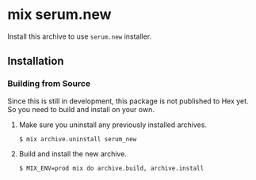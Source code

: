 # mix serum.new

Install this archive to use `serum.new` installer.

## Installation

### Building from Source

Since this is still in development, this package is not published to Hex yet.
So you need to build and install on your own.

1. Make sure you uninstall any previously installed archives.

    ```
    $ mix archive.uninstall serum_new
    ```

2. Build and install the new archive.

    ```
    $ MIX_ENV=prod mix do archive.build, archive.install
    ```
